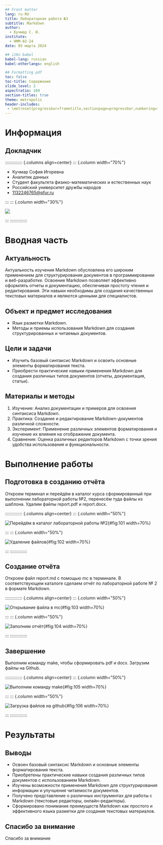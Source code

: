 ```yaml
---
## Front matter
lang: ru-RU
title: Лабораторная работа №3
subtitle: Markdown
author:
  - Кучмар С. И.
institute:
  - НММ-02-24
date: 05 марта 2024

## i18n babel
babel-lang: russian
babel-otherlangs: english

## Formatting pdf
toc: false
toc-title: Содержание
slide_level: 2
aspectratio: 169
section-titles: true
theme: metropolis
header-includes:
 - \metroset{progressbar=frametitle,sectionpage=progressbar,numbering=fraction}
---
```


# Информация

## Докладчик

:::::::::::::: {.columns align=center}
::: {.column width="70%"}

  * Кучмар София Игоревна
  * Аналитик данных
  * Студент факультета физико-математических и естественных наук
  * Российский университет дружбы народов
  * [1132246765@pfur.ru](mailto:1132246765@pfur.ru)

:::
::: {.column width="30%"}

![](./image/kuchmar.jpg)

:::
::::::::::::::

# Вводная часть

## Актуальность

Актуальность изучения Markdown обусловлена его широким применением для структурирования документов в программировании и веб-разработке. Освоение Markdown позволяет эффективно оформлять отчеты и документацию, обеспечивая простоту чтения и редактирования. Эти навыки необходимы для создания качественных текстовых материалов и являются ценными для специалистов.

## Объект и предмет исследования

- Язык разметки Markdown.
- Методы и приемы использования Markdown для создания структурированных и читаемых документов.

## Цели и задачи

- Изучить базовый синтаксис Markdown и освоить основные элементы форматирования текста.
- Приобрести практические навыки применения Markdown для создания различных типов документов (отчеты, документация, статьи).

## Материалы и методы

1.  Изучение: Анализ документации и примеров для освоения синтаксиса Markdown.
2.  Практика: Создание и редактирование Markdown-документов различной сложности.
3.  Эксперимент: Применение различных элементов форматирования и изучение их влияния на отображение документа.
4.  Сравнение: Оценка различных редакторов Markdown с точки зрения удобства использования и функциональности.

# Выполнение работы

## Подготовка в созданию отчёта

Откроем терминал и перейдём в каталог курса сформированный при выполнении лабораторной работы №2, перенесём туда файлы из шаблона. Удалим файлы report.pdf и report.docx.

:::::::::::::: {.columns align=center}
::: {.column width="50%"}

![Перейдём в каталог лабораторной работы №2](image/1.png){#fig:101 width=70%}

:::
::: {.column width="50%"}

![Удаление файлов](image/2.png){#fig:102 width=70%}

:::
::::::::::::::

## Создание отчёта

Откроем файл report.md c помощью mc в терминале. В соответствующем каталоге сделаем отчёт по лабораторной работе № 2 в формате Markdown.

:::::::::::::: {.columns align=center}
::: {.column width="50%"}

![Открывание файла в mc](image/3.png){#fig:103 width=70%}

:::
::: {.column width="50%"}

![Заполним отчёт](image/4.png){#fig:104 width=70%}

:::
::::::::::::::

## Завершение

Выполним команду make, чтобы сформировать pdf и docx. Загрузим файлы на Github.

:::::::::::::: {.columns align=center}
::: {.column width="50%"}

![Выполним команду make](image/5.png){#fig:105 width=70%}

:::
::: {.column width="50%"}

![Загрузка файлов на github](image/6.png){#fig:106 width=70%}

:::
::::::::::::::

# Результаты

## Выводы

- Освоен базовый синтаксис Markdown и основные элементы форматирования текста.
- Приобретены практические навыки создания различных типов документов с использованием Markdown.
- Изучены возможности применения Markdown для структурирования информации и улучшения читаемости документов.
- Получено представление о различных инструментах для работы с Markdown (текстовые редакторы, онлайн-редакторы).
- Сформировано понимание преимуществ Markdown как простого и эффективного языка разметки для создания текстовых материалов.

## Спасибо за внимание

Спасибо за внимание
